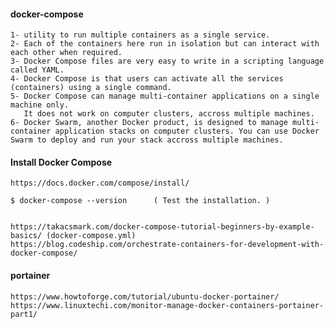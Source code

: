 #### docker-compose
	
	1- utility to run multiple containers as a single service.
	2- Each of the containers here run in isolation but can interact with each other when required.
	3- Docker Compose files are very easy to write in a scripting language called YAML.
	4- Docker Compose is that users can activate all the services (containers) using a single command.
	5- Docker Compose can manage multi-container applications on a single machine only. 
	   It does not work on computer clusters, accross multiple machines.
	6- Docker Swarm, another Docker product, is designed to manage multi-container application stacks on computer clusters. You can use Docker Swarm to deploy and run your stack accross multiple machines.

#### Install Docker Compose


	https://docs.docker.com/compose/install/

	$ docker-compose --version		( Test the installation. )


	https://takacsmark.com/docker-compose-tutorial-beginners-by-example-basics/ (docker-compose.yml)
	https://blog.codeship.com/orchestrate-containers-for-development-with-docker-compose/

#### portainer

	https://www.howtoforge.com/tutorial/ubuntu-docker-portainer/
	https://www.linuxtechi.com/monitor-manage-docker-containers-portainer-part1/